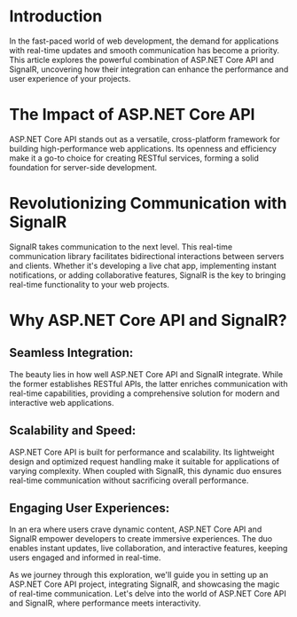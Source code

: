 # Introduction
In the fast-paced world of web development, the demand for applications with real-time updates and smooth communication has become a priority. This article explores the powerful combination of ASP.NET Core API and SignalR, uncovering how their integration can enhance the performance and user experience of your projects.

# The Impact of ASP.NET Core API
ASP.NET Core API stands out as a versatile, cross-platform framework for building high-performance web applications. Its openness and efficiency make it a go-to choice for creating RESTful services, forming a solid foundation for server-side development.

# Revolutionizing Communication with SignalR
SignalR takes communication to the next level. This real-time communication library facilitates bidirectional interactions between servers and clients. Whether it's developing a live chat app, implementing instant notifications, or adding collaborative features, SignalR is the key to bringing real-time functionality to your web projects.

# Why ASP.NET Core API and SignalR?
## Seamless Integration: 
The beauty lies in how well ASP.NET Core API and SignalR integrate. While the former establishes RESTful APIs, the latter enriches communication with real-time capabilities, providing a comprehensive solution for modern and interactive web applications.

## Scalability and Speed: 
ASP.NET Core API is built for performance and scalability. Its lightweight design and optimized request handling make it suitable for applications of varying complexity. When coupled with SignalR, this dynamic duo ensures real-time communication without sacrificing overall performance.

## Engaging User Experiences: 
In an era where users crave dynamic content, ASP.NET Core API and SignalR empower developers to create immersive experiences. The duo enables instant updates, live collaboration, and interactive features, keeping users engaged and informed in real-time.

As we journey through this exploration, we'll guide you in setting up an ASP.NET Core API project, integrating SignalR, and showcasing the magic of real-time communication. Let's delve into the world of ASP.NET Core API and SignalR, where performance meets interactivity.
